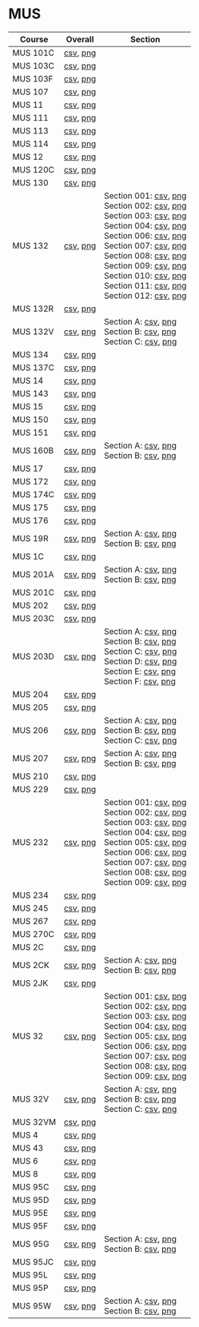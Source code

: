 # MUS

| Course | Overall | Section |
| ------ | ------- | ------- |
| MUS 101C | [csv](https://github.com/UCSD-Historical-Enrollment-Data/2025Spring/blob/main/overall/MUS%20101C.csv), [png](https://raw.githubusercontent.com/UCSD-Historical-Enrollment-Data/2025Spring/main/plot_overall/MUS%20101C.png) |  |
| MUS 103C | [csv](https://github.com/UCSD-Historical-Enrollment-Data/2025Spring/blob/main/overall/MUS%20103C.csv), [png](https://raw.githubusercontent.com/UCSD-Historical-Enrollment-Data/2025Spring/main/plot_overall/MUS%20103C.png) |  |
| MUS 103F | [csv](https://github.com/UCSD-Historical-Enrollment-Data/2025Spring/blob/main/overall/MUS%20103F.csv), [png](https://raw.githubusercontent.com/UCSD-Historical-Enrollment-Data/2025Spring/main/plot_overall/MUS%20103F.png) |  |
| MUS 107 | [csv](https://github.com/UCSD-Historical-Enrollment-Data/2025Spring/blob/main/overall/MUS%20107.csv), [png](https://raw.githubusercontent.com/UCSD-Historical-Enrollment-Data/2025Spring/main/plot_overall/MUS%20107.png) |  |
| MUS 11 | [csv](https://github.com/UCSD-Historical-Enrollment-Data/2025Spring/blob/main/overall/MUS%2011.csv), [png](https://raw.githubusercontent.com/UCSD-Historical-Enrollment-Data/2025Spring/main/plot_overall/MUS%2011.png) |  |
| MUS 111 | [csv](https://github.com/UCSD-Historical-Enrollment-Data/2025Spring/blob/main/overall/MUS%20111.csv), [png](https://raw.githubusercontent.com/UCSD-Historical-Enrollment-Data/2025Spring/main/plot_overall/MUS%20111.png) |  |
| MUS 113 | [csv](https://github.com/UCSD-Historical-Enrollment-Data/2025Spring/blob/main/overall/MUS%20113.csv), [png](https://raw.githubusercontent.com/UCSD-Historical-Enrollment-Data/2025Spring/main/plot_overall/MUS%20113.png) |  |
| MUS 114 | [csv](https://github.com/UCSD-Historical-Enrollment-Data/2025Spring/blob/main/overall/MUS%20114.csv), [png](https://raw.githubusercontent.com/UCSD-Historical-Enrollment-Data/2025Spring/main/plot_overall/MUS%20114.png) |  |
| MUS 12 | [csv](https://github.com/UCSD-Historical-Enrollment-Data/2025Spring/blob/main/overall/MUS%2012.csv), [png](https://raw.githubusercontent.com/UCSD-Historical-Enrollment-Data/2025Spring/main/plot_overall/MUS%2012.png) |  |
| MUS 120C | [csv](https://github.com/UCSD-Historical-Enrollment-Data/2025Spring/blob/main/overall/MUS%20120C.csv), [png](https://raw.githubusercontent.com/UCSD-Historical-Enrollment-Data/2025Spring/main/plot_overall/MUS%20120C.png) |  |
| MUS 130 | [csv](https://github.com/UCSD-Historical-Enrollment-Data/2025Spring/blob/main/overall/MUS%20130.csv), [png](https://raw.githubusercontent.com/UCSD-Historical-Enrollment-Data/2025Spring/main/plot_overall/MUS%20130.png) |  |
| MUS 132 | [csv](https://github.com/UCSD-Historical-Enrollment-Data/2025Spring/blob/main/overall/MUS%20132.csv), [png](https://raw.githubusercontent.com/UCSD-Historical-Enrollment-Data/2025Spring/main/plot_overall/MUS%20132.png) | Section 001: [csv](https://github.com/UCSD-Historical-Enrollment-Data/2025Spring/blob/main/section/MUS%20132_001.csv), [png](https://raw.githubusercontent.com/UCSD-Historical-Enrollment-Data/2025Spring/main/plot_section/MUS%20132_001.png)<br>Section 002: [csv](https://github.com/UCSD-Historical-Enrollment-Data/2025Spring/blob/main/section/MUS%20132_002.csv), [png](https://raw.githubusercontent.com/UCSD-Historical-Enrollment-Data/2025Spring/main/plot_section/MUS%20132_002.png)<br>Section 003: [csv](https://github.com/UCSD-Historical-Enrollment-Data/2025Spring/blob/main/section/MUS%20132_003.csv), [png](https://raw.githubusercontent.com/UCSD-Historical-Enrollment-Data/2025Spring/main/plot_section/MUS%20132_003.png)<br>Section 004: [csv](https://github.com/UCSD-Historical-Enrollment-Data/2025Spring/blob/main/section/MUS%20132_004.csv), [png](https://raw.githubusercontent.com/UCSD-Historical-Enrollment-Data/2025Spring/main/plot_section/MUS%20132_004.png)<br>Section 006: [csv](https://github.com/UCSD-Historical-Enrollment-Data/2025Spring/blob/main/section/MUS%20132_006.csv), [png](https://raw.githubusercontent.com/UCSD-Historical-Enrollment-Data/2025Spring/main/plot_section/MUS%20132_006.png)<br>Section 007: [csv](https://github.com/UCSD-Historical-Enrollment-Data/2025Spring/blob/main/section/MUS%20132_007.csv), [png](https://raw.githubusercontent.com/UCSD-Historical-Enrollment-Data/2025Spring/main/plot_section/MUS%20132_007.png)<br>Section 008: [csv](https://github.com/UCSD-Historical-Enrollment-Data/2025Spring/blob/main/section/MUS%20132_008.csv), [png](https://raw.githubusercontent.com/UCSD-Historical-Enrollment-Data/2025Spring/main/plot_section/MUS%20132_008.png)<br>Section 009: [csv](https://github.com/UCSD-Historical-Enrollment-Data/2025Spring/blob/main/section/MUS%20132_009.csv), [png](https://raw.githubusercontent.com/UCSD-Historical-Enrollment-Data/2025Spring/main/plot_section/MUS%20132_009.png)<br>Section 010: [csv](https://github.com/UCSD-Historical-Enrollment-Data/2025Spring/blob/main/section/MUS%20132_010.csv), [png](https://raw.githubusercontent.com/UCSD-Historical-Enrollment-Data/2025Spring/main/plot_section/MUS%20132_010.png)<br>Section 011: [csv](https://github.com/UCSD-Historical-Enrollment-Data/2025Spring/blob/main/section/MUS%20132_011.csv), [png](https://raw.githubusercontent.com/UCSD-Historical-Enrollment-Data/2025Spring/main/plot_section/MUS%20132_011.png)<br>Section 012: [csv](https://github.com/UCSD-Historical-Enrollment-Data/2025Spring/blob/main/section/MUS%20132_012.csv), [png](https://raw.githubusercontent.com/UCSD-Historical-Enrollment-Data/2025Spring/main/plot_section/MUS%20132_012.png) |
| MUS 132R | [csv](https://github.com/UCSD-Historical-Enrollment-Data/2025Spring/blob/main/overall/MUS%20132R.csv), [png](https://raw.githubusercontent.com/UCSD-Historical-Enrollment-Data/2025Spring/main/plot_overall/MUS%20132R.png) |  |
| MUS 132V | [csv](https://github.com/UCSD-Historical-Enrollment-Data/2025Spring/blob/main/overall/MUS%20132V.csv), [png](https://raw.githubusercontent.com/UCSD-Historical-Enrollment-Data/2025Spring/main/plot_overall/MUS%20132V.png) | Section A: [csv](https://github.com/UCSD-Historical-Enrollment-Data/2025Spring/blob/main/section/MUS%20132V_A.csv), [png](https://raw.githubusercontent.com/UCSD-Historical-Enrollment-Data/2025Spring/main/plot_section/MUS%20132V_A.png)<br>Section B: [csv](https://github.com/UCSD-Historical-Enrollment-Data/2025Spring/blob/main/section/MUS%20132V_B.csv), [png](https://raw.githubusercontent.com/UCSD-Historical-Enrollment-Data/2025Spring/main/plot_section/MUS%20132V_B.png)<br>Section C: [csv](https://github.com/UCSD-Historical-Enrollment-Data/2025Spring/blob/main/section/MUS%20132V_C.csv), [png](https://raw.githubusercontent.com/UCSD-Historical-Enrollment-Data/2025Spring/main/plot_section/MUS%20132V_C.png) |
| MUS 134 | [csv](https://github.com/UCSD-Historical-Enrollment-Data/2025Spring/blob/main/overall/MUS%20134.csv), [png](https://raw.githubusercontent.com/UCSD-Historical-Enrollment-Data/2025Spring/main/plot_overall/MUS%20134.png) |  |
| MUS 137C | [csv](https://github.com/UCSD-Historical-Enrollment-Data/2025Spring/blob/main/overall/MUS%20137C.csv), [png](https://raw.githubusercontent.com/UCSD-Historical-Enrollment-Data/2025Spring/main/plot_overall/MUS%20137C.png) |  |
| MUS 14 | [csv](https://github.com/UCSD-Historical-Enrollment-Data/2025Spring/blob/main/overall/MUS%2014.csv), [png](https://raw.githubusercontent.com/UCSD-Historical-Enrollment-Data/2025Spring/main/plot_overall/MUS%2014.png) |  |
| MUS 143 | [csv](https://github.com/UCSD-Historical-Enrollment-Data/2025Spring/blob/main/overall/MUS%20143.csv), [png](https://raw.githubusercontent.com/UCSD-Historical-Enrollment-Data/2025Spring/main/plot_overall/MUS%20143.png) |  |
| MUS 15 | [csv](https://github.com/UCSD-Historical-Enrollment-Data/2025Spring/blob/main/overall/MUS%2015.csv), [png](https://raw.githubusercontent.com/UCSD-Historical-Enrollment-Data/2025Spring/main/plot_overall/MUS%2015.png) |  |
| MUS 150 | [csv](https://github.com/UCSD-Historical-Enrollment-Data/2025Spring/blob/main/overall/MUS%20150.csv), [png](https://raw.githubusercontent.com/UCSD-Historical-Enrollment-Data/2025Spring/main/plot_overall/MUS%20150.png) |  |
| MUS 151 | [csv](https://github.com/UCSD-Historical-Enrollment-Data/2025Spring/blob/main/overall/MUS%20151.csv), [png](https://raw.githubusercontent.com/UCSD-Historical-Enrollment-Data/2025Spring/main/plot_overall/MUS%20151.png) |  |
| MUS 160B | [csv](https://github.com/UCSD-Historical-Enrollment-Data/2025Spring/blob/main/overall/MUS%20160B.csv), [png](https://raw.githubusercontent.com/UCSD-Historical-Enrollment-Data/2025Spring/main/plot_overall/MUS%20160B.png) | Section A: [csv](https://github.com/UCSD-Historical-Enrollment-Data/2025Spring/blob/main/section/MUS%20160B_A.csv), [png](https://raw.githubusercontent.com/UCSD-Historical-Enrollment-Data/2025Spring/main/plot_section/MUS%20160B_A.png)<br>Section B: [csv](https://github.com/UCSD-Historical-Enrollment-Data/2025Spring/blob/main/section/MUS%20160B_B.csv), [png](https://raw.githubusercontent.com/UCSD-Historical-Enrollment-Data/2025Spring/main/plot_section/MUS%20160B_B.png) |
| MUS 17 | [csv](https://github.com/UCSD-Historical-Enrollment-Data/2025Spring/blob/main/overall/MUS%2017.csv), [png](https://raw.githubusercontent.com/UCSD-Historical-Enrollment-Data/2025Spring/main/plot_overall/MUS%2017.png) |  |
| MUS 172 | [csv](https://github.com/UCSD-Historical-Enrollment-Data/2025Spring/blob/main/overall/MUS%20172.csv), [png](https://raw.githubusercontent.com/UCSD-Historical-Enrollment-Data/2025Spring/main/plot_overall/MUS%20172.png) |  |
| MUS 174C | [csv](https://github.com/UCSD-Historical-Enrollment-Data/2025Spring/blob/main/overall/MUS%20174C.csv), [png](https://raw.githubusercontent.com/UCSD-Historical-Enrollment-Data/2025Spring/main/plot_overall/MUS%20174C.png) |  |
| MUS 175 | [csv](https://github.com/UCSD-Historical-Enrollment-Data/2025Spring/blob/main/overall/MUS%20175.csv), [png](https://raw.githubusercontent.com/UCSD-Historical-Enrollment-Data/2025Spring/main/plot_overall/MUS%20175.png) |  |
| MUS 176 | [csv](https://github.com/UCSD-Historical-Enrollment-Data/2025Spring/blob/main/overall/MUS%20176.csv), [png](https://raw.githubusercontent.com/UCSD-Historical-Enrollment-Data/2025Spring/main/plot_overall/MUS%20176.png) |  |
| MUS 19R | [csv](https://github.com/UCSD-Historical-Enrollment-Data/2025Spring/blob/main/overall/MUS%2019R.csv), [png](https://raw.githubusercontent.com/UCSD-Historical-Enrollment-Data/2025Spring/main/plot_overall/MUS%2019R.png) | Section A: [csv](https://github.com/UCSD-Historical-Enrollment-Data/2025Spring/blob/main/section/MUS%2019R_A.csv), [png](https://raw.githubusercontent.com/UCSD-Historical-Enrollment-Data/2025Spring/main/plot_section/MUS%2019R_A.png)<br>Section B: [csv](https://github.com/UCSD-Historical-Enrollment-Data/2025Spring/blob/main/section/MUS%2019R_B.csv), [png](https://raw.githubusercontent.com/UCSD-Historical-Enrollment-Data/2025Spring/main/plot_section/MUS%2019R_B.png) |
| MUS 1C | [csv](https://github.com/UCSD-Historical-Enrollment-Data/2025Spring/blob/main/overall/MUS%201C.csv), [png](https://raw.githubusercontent.com/UCSD-Historical-Enrollment-Data/2025Spring/main/plot_overall/MUS%201C.png) |  |
| MUS 201A | [csv](https://github.com/UCSD-Historical-Enrollment-Data/2025Spring/blob/main/overall/MUS%20201A.csv), [png](https://raw.githubusercontent.com/UCSD-Historical-Enrollment-Data/2025Spring/main/plot_overall/MUS%20201A.png) | Section A: [csv](https://github.com/UCSD-Historical-Enrollment-Data/2025Spring/blob/main/section/MUS%20201A_A.csv), [png](https://raw.githubusercontent.com/UCSD-Historical-Enrollment-Data/2025Spring/main/plot_section/MUS%20201A_A.png)<br>Section B: [csv](https://github.com/UCSD-Historical-Enrollment-Data/2025Spring/blob/main/section/MUS%20201A_B.csv), [png](https://raw.githubusercontent.com/UCSD-Historical-Enrollment-Data/2025Spring/main/plot_section/MUS%20201A_B.png) |
| MUS 201C | [csv](https://github.com/UCSD-Historical-Enrollment-Data/2025Spring/blob/main/overall/MUS%20201C.csv), [png](https://raw.githubusercontent.com/UCSD-Historical-Enrollment-Data/2025Spring/main/plot_overall/MUS%20201C.png) |  |
| MUS 202 | [csv](https://github.com/UCSD-Historical-Enrollment-Data/2025Spring/blob/main/overall/MUS%20202.csv), [png](https://raw.githubusercontent.com/UCSD-Historical-Enrollment-Data/2025Spring/main/plot_overall/MUS%20202.png) |  |
| MUS 203C | [csv](https://github.com/UCSD-Historical-Enrollment-Data/2025Spring/blob/main/overall/MUS%20203C.csv), [png](https://raw.githubusercontent.com/UCSD-Historical-Enrollment-Data/2025Spring/main/plot_overall/MUS%20203C.png) |  |
| MUS 203D | [csv](https://github.com/UCSD-Historical-Enrollment-Data/2025Spring/blob/main/overall/MUS%20203D.csv), [png](https://raw.githubusercontent.com/UCSD-Historical-Enrollment-Data/2025Spring/main/plot_overall/MUS%20203D.png) | Section A: [csv](https://github.com/UCSD-Historical-Enrollment-Data/2025Spring/blob/main/section/MUS%20203D_A.csv), [png](https://raw.githubusercontent.com/UCSD-Historical-Enrollment-Data/2025Spring/main/plot_section/MUS%20203D_A.png)<br>Section B: [csv](https://github.com/UCSD-Historical-Enrollment-Data/2025Spring/blob/main/section/MUS%20203D_B.csv), [png](https://raw.githubusercontent.com/UCSD-Historical-Enrollment-Data/2025Spring/main/plot_section/MUS%20203D_B.png)<br>Section C: [csv](https://github.com/UCSD-Historical-Enrollment-Data/2025Spring/blob/main/section/MUS%20203D_C.csv), [png](https://raw.githubusercontent.com/UCSD-Historical-Enrollment-Data/2025Spring/main/plot_section/MUS%20203D_C.png)<br>Section D: [csv](https://github.com/UCSD-Historical-Enrollment-Data/2025Spring/blob/main/section/MUS%20203D_D.csv), [png](https://raw.githubusercontent.com/UCSD-Historical-Enrollment-Data/2025Spring/main/plot_section/MUS%20203D_D.png)<br>Section E: [csv](https://github.com/UCSD-Historical-Enrollment-Data/2025Spring/blob/main/section/MUS%20203D_E.csv), [png](https://raw.githubusercontent.com/UCSD-Historical-Enrollment-Data/2025Spring/main/plot_section/MUS%20203D_E.png)<br>Section F: [csv](https://github.com/UCSD-Historical-Enrollment-Data/2025Spring/blob/main/section/MUS%20203D_F.csv), [png](https://raw.githubusercontent.com/UCSD-Historical-Enrollment-Data/2025Spring/main/plot_section/MUS%20203D_F.png) |
| MUS 204 | [csv](https://github.com/UCSD-Historical-Enrollment-Data/2025Spring/blob/main/overall/MUS%20204.csv), [png](https://raw.githubusercontent.com/UCSD-Historical-Enrollment-Data/2025Spring/main/plot_overall/MUS%20204.png) |  |
| MUS 205 | [csv](https://github.com/UCSD-Historical-Enrollment-Data/2025Spring/blob/main/overall/MUS%20205.csv), [png](https://raw.githubusercontent.com/UCSD-Historical-Enrollment-Data/2025Spring/main/plot_overall/MUS%20205.png) |  |
| MUS 206 | [csv](https://github.com/UCSD-Historical-Enrollment-Data/2025Spring/blob/main/overall/MUS%20206.csv), [png](https://raw.githubusercontent.com/UCSD-Historical-Enrollment-Data/2025Spring/main/plot_overall/MUS%20206.png) | Section A: [csv](https://github.com/UCSD-Historical-Enrollment-Data/2025Spring/blob/main/section/MUS%20206_A.csv), [png](https://raw.githubusercontent.com/UCSD-Historical-Enrollment-Data/2025Spring/main/plot_section/MUS%20206_A.png)<br>Section B: [csv](https://github.com/UCSD-Historical-Enrollment-Data/2025Spring/blob/main/section/MUS%20206_B.csv), [png](https://raw.githubusercontent.com/UCSD-Historical-Enrollment-Data/2025Spring/main/plot_section/MUS%20206_B.png)<br>Section C: [csv](https://github.com/UCSD-Historical-Enrollment-Data/2025Spring/blob/main/section/MUS%20206_C.csv), [png](https://raw.githubusercontent.com/UCSD-Historical-Enrollment-Data/2025Spring/main/plot_section/MUS%20206_C.png) |
| MUS 207 | [csv](https://github.com/UCSD-Historical-Enrollment-Data/2025Spring/blob/main/overall/MUS%20207.csv), [png](https://raw.githubusercontent.com/UCSD-Historical-Enrollment-Data/2025Spring/main/plot_overall/MUS%20207.png) | Section A: [csv](https://github.com/UCSD-Historical-Enrollment-Data/2025Spring/blob/main/section/MUS%20207_A.csv), [png](https://raw.githubusercontent.com/UCSD-Historical-Enrollment-Data/2025Spring/main/plot_section/MUS%20207_A.png)<br>Section B: [csv](https://github.com/UCSD-Historical-Enrollment-Data/2025Spring/blob/main/section/MUS%20207_B.csv), [png](https://raw.githubusercontent.com/UCSD-Historical-Enrollment-Data/2025Spring/main/plot_section/MUS%20207_B.png) |
| MUS 210 | [csv](https://github.com/UCSD-Historical-Enrollment-Data/2025Spring/blob/main/overall/MUS%20210.csv), [png](https://raw.githubusercontent.com/UCSD-Historical-Enrollment-Data/2025Spring/main/plot_overall/MUS%20210.png) |  |
| MUS 229 | [csv](https://github.com/UCSD-Historical-Enrollment-Data/2025Spring/blob/main/overall/MUS%20229.csv), [png](https://raw.githubusercontent.com/UCSD-Historical-Enrollment-Data/2025Spring/main/plot_overall/MUS%20229.png) |  |
| MUS 232 | [csv](https://github.com/UCSD-Historical-Enrollment-Data/2025Spring/blob/main/overall/MUS%20232.csv), [png](https://raw.githubusercontent.com/UCSD-Historical-Enrollment-Data/2025Spring/main/plot_overall/MUS%20232.png) | Section 001: [csv](https://github.com/UCSD-Historical-Enrollment-Data/2025Spring/blob/main/section/MUS%20232_001.csv), [png](https://raw.githubusercontent.com/UCSD-Historical-Enrollment-Data/2025Spring/main/plot_section/MUS%20232_001.png)<br>Section 002: [csv](https://github.com/UCSD-Historical-Enrollment-Data/2025Spring/blob/main/section/MUS%20232_002.csv), [png](https://raw.githubusercontent.com/UCSD-Historical-Enrollment-Data/2025Spring/main/plot_section/MUS%20232_002.png)<br>Section 003: [csv](https://github.com/UCSD-Historical-Enrollment-Data/2025Spring/blob/main/section/MUS%20232_003.csv), [png](https://raw.githubusercontent.com/UCSD-Historical-Enrollment-Data/2025Spring/main/plot_section/MUS%20232_003.png)<br>Section 004: [csv](https://github.com/UCSD-Historical-Enrollment-Data/2025Spring/blob/main/section/MUS%20232_004.csv), [png](https://raw.githubusercontent.com/UCSD-Historical-Enrollment-Data/2025Spring/main/plot_section/MUS%20232_004.png)<br>Section 005: [csv](https://github.com/UCSD-Historical-Enrollment-Data/2025Spring/blob/main/section/MUS%20232_005.csv), [png](https://raw.githubusercontent.com/UCSD-Historical-Enrollment-Data/2025Spring/main/plot_section/MUS%20232_005.png)<br>Section 006: [csv](https://github.com/UCSD-Historical-Enrollment-Data/2025Spring/blob/main/section/MUS%20232_006.csv), [png](https://raw.githubusercontent.com/UCSD-Historical-Enrollment-Data/2025Spring/main/plot_section/MUS%20232_006.png)<br>Section 007: [csv](https://github.com/UCSD-Historical-Enrollment-Data/2025Spring/blob/main/section/MUS%20232_007.csv), [png](https://raw.githubusercontent.com/UCSD-Historical-Enrollment-Data/2025Spring/main/plot_section/MUS%20232_007.png)<br>Section 008: [csv](https://github.com/UCSD-Historical-Enrollment-Data/2025Spring/blob/main/section/MUS%20232_008.csv), [png](https://raw.githubusercontent.com/UCSD-Historical-Enrollment-Data/2025Spring/main/plot_section/MUS%20232_008.png)<br>Section 009: [csv](https://github.com/UCSD-Historical-Enrollment-Data/2025Spring/blob/main/section/MUS%20232_009.csv), [png](https://raw.githubusercontent.com/UCSD-Historical-Enrollment-Data/2025Spring/main/plot_section/MUS%20232_009.png) |
| MUS 234 | [csv](https://github.com/UCSD-Historical-Enrollment-Data/2025Spring/blob/main/overall/MUS%20234.csv), [png](https://raw.githubusercontent.com/UCSD-Historical-Enrollment-Data/2025Spring/main/plot_overall/MUS%20234.png) |  |
| MUS 245 | [csv](https://github.com/UCSD-Historical-Enrollment-Data/2025Spring/blob/main/overall/MUS%20245.csv), [png](https://raw.githubusercontent.com/UCSD-Historical-Enrollment-Data/2025Spring/main/plot_overall/MUS%20245.png) |  |
| MUS 267 | [csv](https://github.com/UCSD-Historical-Enrollment-Data/2025Spring/blob/main/overall/MUS%20267.csv), [png](https://raw.githubusercontent.com/UCSD-Historical-Enrollment-Data/2025Spring/main/plot_overall/MUS%20267.png) |  |
| MUS 270C | [csv](https://github.com/UCSD-Historical-Enrollment-Data/2025Spring/blob/main/overall/MUS%20270C.csv), [png](https://raw.githubusercontent.com/UCSD-Historical-Enrollment-Data/2025Spring/main/plot_overall/MUS%20270C.png) |  |
| MUS 2C | [csv](https://github.com/UCSD-Historical-Enrollment-Data/2025Spring/blob/main/overall/MUS%202C.csv), [png](https://raw.githubusercontent.com/UCSD-Historical-Enrollment-Data/2025Spring/main/plot_overall/MUS%202C.png) |  |
| MUS 2CK | [csv](https://github.com/UCSD-Historical-Enrollment-Data/2025Spring/blob/main/overall/MUS%202CK.csv), [png](https://raw.githubusercontent.com/UCSD-Historical-Enrollment-Data/2025Spring/main/plot_overall/MUS%202CK.png) | Section A: [csv](https://github.com/UCSD-Historical-Enrollment-Data/2025Spring/blob/main/section/MUS%202CK_A.csv), [png](https://raw.githubusercontent.com/UCSD-Historical-Enrollment-Data/2025Spring/main/plot_section/MUS%202CK_A.png)<br>Section B: [csv](https://github.com/UCSD-Historical-Enrollment-Data/2025Spring/blob/main/section/MUS%202CK_B.csv), [png](https://raw.githubusercontent.com/UCSD-Historical-Enrollment-Data/2025Spring/main/plot_section/MUS%202CK_B.png) |
| MUS 2JK | [csv](https://github.com/UCSD-Historical-Enrollment-Data/2025Spring/blob/main/overall/MUS%202JK.csv), [png](https://raw.githubusercontent.com/UCSD-Historical-Enrollment-Data/2025Spring/main/plot_overall/MUS%202JK.png) |  |
| MUS 32 | [csv](https://github.com/UCSD-Historical-Enrollment-Data/2025Spring/blob/main/overall/MUS%2032.csv), [png](https://raw.githubusercontent.com/UCSD-Historical-Enrollment-Data/2025Spring/main/plot_overall/MUS%2032.png) | Section 001: [csv](https://github.com/UCSD-Historical-Enrollment-Data/2025Spring/blob/main/section/MUS%2032_001.csv), [png](https://raw.githubusercontent.com/UCSD-Historical-Enrollment-Data/2025Spring/main/plot_section/MUS%2032_001.png)<br>Section 002: [csv](https://github.com/UCSD-Historical-Enrollment-Data/2025Spring/blob/main/section/MUS%2032_002.csv), [png](https://raw.githubusercontent.com/UCSD-Historical-Enrollment-Data/2025Spring/main/plot_section/MUS%2032_002.png)<br>Section 003: [csv](https://github.com/UCSD-Historical-Enrollment-Data/2025Spring/blob/main/section/MUS%2032_003.csv), [png](https://raw.githubusercontent.com/UCSD-Historical-Enrollment-Data/2025Spring/main/plot_section/MUS%2032_003.png)<br>Section 004: [csv](https://github.com/UCSD-Historical-Enrollment-Data/2025Spring/blob/main/section/MUS%2032_004.csv), [png](https://raw.githubusercontent.com/UCSD-Historical-Enrollment-Data/2025Spring/main/plot_section/MUS%2032_004.png)<br>Section 005: [csv](https://github.com/UCSD-Historical-Enrollment-Data/2025Spring/blob/main/section/MUS%2032_005.csv), [png](https://raw.githubusercontent.com/UCSD-Historical-Enrollment-Data/2025Spring/main/plot_section/MUS%2032_005.png)<br>Section 006: [csv](https://github.com/UCSD-Historical-Enrollment-Data/2025Spring/blob/main/section/MUS%2032_006.csv), [png](https://raw.githubusercontent.com/UCSD-Historical-Enrollment-Data/2025Spring/main/plot_section/MUS%2032_006.png)<br>Section 007: [csv](https://github.com/UCSD-Historical-Enrollment-Data/2025Spring/blob/main/section/MUS%2032_007.csv), [png](https://raw.githubusercontent.com/UCSD-Historical-Enrollment-Data/2025Spring/main/plot_section/MUS%2032_007.png)<br>Section 008: [csv](https://github.com/UCSD-Historical-Enrollment-Data/2025Spring/blob/main/section/MUS%2032_008.csv), [png](https://raw.githubusercontent.com/UCSD-Historical-Enrollment-Data/2025Spring/main/plot_section/MUS%2032_008.png)<br>Section 009: [csv](https://github.com/UCSD-Historical-Enrollment-Data/2025Spring/blob/main/section/MUS%2032_009.csv), [png](https://raw.githubusercontent.com/UCSD-Historical-Enrollment-Data/2025Spring/main/plot_section/MUS%2032_009.png) |
| MUS 32V | [csv](https://github.com/UCSD-Historical-Enrollment-Data/2025Spring/blob/main/overall/MUS%2032V.csv), [png](https://raw.githubusercontent.com/UCSD-Historical-Enrollment-Data/2025Spring/main/plot_overall/MUS%2032V.png) | Section A: [csv](https://github.com/UCSD-Historical-Enrollment-Data/2025Spring/blob/main/section/MUS%2032V_A.csv), [png](https://raw.githubusercontent.com/UCSD-Historical-Enrollment-Data/2025Spring/main/plot_section/MUS%2032V_A.png)<br>Section B: [csv](https://github.com/UCSD-Historical-Enrollment-Data/2025Spring/blob/main/section/MUS%2032V_B.csv), [png](https://raw.githubusercontent.com/UCSD-Historical-Enrollment-Data/2025Spring/main/plot_section/MUS%2032V_B.png)<br>Section C: [csv](https://github.com/UCSD-Historical-Enrollment-Data/2025Spring/blob/main/section/MUS%2032V_C.csv), [png](https://raw.githubusercontent.com/UCSD-Historical-Enrollment-Data/2025Spring/main/plot_section/MUS%2032V_C.png) |
| MUS 32VM | [csv](https://github.com/UCSD-Historical-Enrollment-Data/2025Spring/blob/main/overall/MUS%2032VM.csv), [png](https://raw.githubusercontent.com/UCSD-Historical-Enrollment-Data/2025Spring/main/plot_overall/MUS%2032VM.png) |  |
| MUS 4 | [csv](https://github.com/UCSD-Historical-Enrollment-Data/2025Spring/blob/main/overall/MUS%204.csv), [png](https://raw.githubusercontent.com/UCSD-Historical-Enrollment-Data/2025Spring/main/plot_overall/MUS%204.png) |  |
| MUS 43 | [csv](https://github.com/UCSD-Historical-Enrollment-Data/2025Spring/blob/main/overall/MUS%2043.csv), [png](https://raw.githubusercontent.com/UCSD-Historical-Enrollment-Data/2025Spring/main/plot_overall/MUS%2043.png) |  |
| MUS 6 | [csv](https://github.com/UCSD-Historical-Enrollment-Data/2025Spring/blob/main/overall/MUS%206.csv), [png](https://raw.githubusercontent.com/UCSD-Historical-Enrollment-Data/2025Spring/main/plot_overall/MUS%206.png) |  |
| MUS 8 | [csv](https://github.com/UCSD-Historical-Enrollment-Data/2025Spring/blob/main/overall/MUS%208.csv), [png](https://raw.githubusercontent.com/UCSD-Historical-Enrollment-Data/2025Spring/main/plot_overall/MUS%208.png) |  |
| MUS 95C | [csv](https://github.com/UCSD-Historical-Enrollment-Data/2025Spring/blob/main/overall/MUS%2095C.csv), [png](https://raw.githubusercontent.com/UCSD-Historical-Enrollment-Data/2025Spring/main/plot_overall/MUS%2095C.png) |  |
| MUS 95D | [csv](https://github.com/UCSD-Historical-Enrollment-Data/2025Spring/blob/main/overall/MUS%2095D.csv), [png](https://raw.githubusercontent.com/UCSD-Historical-Enrollment-Data/2025Spring/main/plot_overall/MUS%2095D.png) |  |
| MUS 95E | [csv](https://github.com/UCSD-Historical-Enrollment-Data/2025Spring/blob/main/overall/MUS%2095E.csv), [png](https://raw.githubusercontent.com/UCSD-Historical-Enrollment-Data/2025Spring/main/plot_overall/MUS%2095E.png) |  |
| MUS 95F | [csv](https://github.com/UCSD-Historical-Enrollment-Data/2025Spring/blob/main/overall/MUS%2095F.csv), [png](https://raw.githubusercontent.com/UCSD-Historical-Enrollment-Data/2025Spring/main/plot_overall/MUS%2095F.png) |  |
| MUS 95G | [csv](https://github.com/UCSD-Historical-Enrollment-Data/2025Spring/blob/main/overall/MUS%2095G.csv), [png](https://raw.githubusercontent.com/UCSD-Historical-Enrollment-Data/2025Spring/main/plot_overall/MUS%2095G.png) | Section A: [csv](https://github.com/UCSD-Historical-Enrollment-Data/2025Spring/blob/main/section/MUS%2095G_A.csv), [png](https://raw.githubusercontent.com/UCSD-Historical-Enrollment-Data/2025Spring/main/plot_section/MUS%2095G_A.png)<br>Section B: [csv](https://github.com/UCSD-Historical-Enrollment-Data/2025Spring/blob/main/section/MUS%2095G_B.csv), [png](https://raw.githubusercontent.com/UCSD-Historical-Enrollment-Data/2025Spring/main/plot_section/MUS%2095G_B.png) |
| MUS 95JC | [csv](https://github.com/UCSD-Historical-Enrollment-Data/2025Spring/blob/main/overall/MUS%2095JC.csv), [png](https://raw.githubusercontent.com/UCSD-Historical-Enrollment-Data/2025Spring/main/plot_overall/MUS%2095JC.png) |  |
| MUS 95L | [csv](https://github.com/UCSD-Historical-Enrollment-Data/2025Spring/blob/main/overall/MUS%2095L.csv), [png](https://raw.githubusercontent.com/UCSD-Historical-Enrollment-Data/2025Spring/main/plot_overall/MUS%2095L.png) |  |
| MUS 95P | [csv](https://github.com/UCSD-Historical-Enrollment-Data/2025Spring/blob/main/overall/MUS%2095P.csv), [png](https://raw.githubusercontent.com/UCSD-Historical-Enrollment-Data/2025Spring/main/plot_overall/MUS%2095P.png) |  |
| MUS 95W | [csv](https://github.com/UCSD-Historical-Enrollment-Data/2025Spring/blob/main/overall/MUS%2095W.csv), [png](https://raw.githubusercontent.com/UCSD-Historical-Enrollment-Data/2025Spring/main/plot_overall/MUS%2095W.png) | Section A: [csv](https://github.com/UCSD-Historical-Enrollment-Data/2025Spring/blob/main/section/MUS%2095W_A.csv), [png](https://raw.githubusercontent.com/UCSD-Historical-Enrollment-Data/2025Spring/main/plot_section/MUS%2095W_A.png)<br>Section B: [csv](https://github.com/UCSD-Historical-Enrollment-Data/2025Spring/blob/main/section/MUS%2095W_B.csv), [png](https://raw.githubusercontent.com/UCSD-Historical-Enrollment-Data/2025Spring/main/plot_section/MUS%2095W_B.png) |
